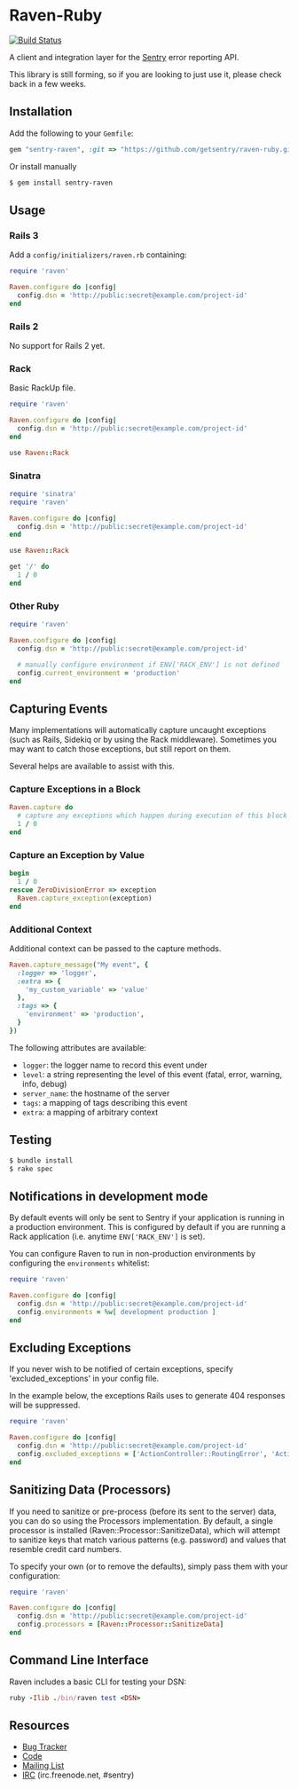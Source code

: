 # Raven-Ruby

[![Build Status](https://secure.travis-ci.org/getsentry/raven-ruby.png?branch=master)](http://travis-ci.org/getsentry/raven-ruby)

A client and integration layer for the [Sentry](https://github.com/getsentry/sentry) error reporting API.

This library is still forming, so if you are looking to just use it, please check back in a few weeks.

## Installation

Add the following to your `Gemfile`:

```ruby
gem "sentry-raven", :git => "https://github.com/getsentry/raven-ruby.git"
```

Or install manually
```bash
$ gem install sentry-raven
```

## Usage

### Rails 3

Add a `config/initializers/raven.rb` containing:

```ruby
require 'raven'

Raven.configure do |config|
  config.dsn = 'http://public:secret@example.com/project-id'
end
```

### Rails 2

No support for Rails 2 yet.

### Rack

Basic RackUp file.

```ruby
require 'raven'

Raven.configure do |config|
  config.dsn = 'http://public:secret@example.com/project-id'
end

use Raven::Rack
```

### Sinatra

```ruby
require 'sinatra'
require 'raven'

Raven.configure do |config|
  config.dsn = 'http://public:secret@example.com/project-id'
end

use Raven::Rack

get '/' do
  1 / 0
end
```

### Other Ruby

```ruby
require 'raven'

Raven.configure do |config|
  config.dsn = 'http://public:secret@example.com/project-id'

  # manually configure environment if ENV['RACK_ENV'] is not defined
  config.current_environment = 'production'
end
```

## Capturing Events

Many implementations will automatically capture uncaught exceptions (such as Rails, Sidekiq or by using
the Rack middleware). Sometimes you may want to catch those exceptions, but still report on them.

Several helps are available to assist with this.

### Capture Exceptions in a Block

```ruby
Raven.capture do
  # capture any exceptions which happen during execution of this block
  1 / 0
end
```

### Capture an Exception by Value

```ruby
begin
  1 / 0
rescue ZeroDivisionError => exception
  Raven.capture_exception(exception)
end
```

### Additional Context

Additional context can be passed to the capture methods.

```ruby
Raven.capture_message("My event", {
  :logger => 'logger',
  :extra => {
    'my_custom_variable' => 'value'
  },
  :tags => {
    'environment' => 'production',
  }
})
```

The following attributes are available:

* `logger`: the logger name to record this event under
* `level`: a string representing the level of this event (fatal, error, warning, info, debug)
* `server_name`: the hostname of the server
* `tags`: a mapping of tags describing this event
* `extra`: a mapping of arbitrary context

## Testing

```bash
$ bundle install
$ rake spec
```

## Notifications in development mode

By default events will only be sent to Sentry if your application is running in a production environment. This is configured by default if you are running a Rack application (i.e. anytime `ENV['RACK_ENV']` is set).

You can configure Raven to run in non-production environments by configuring the `environments` whitelist:

```ruby
require 'raven'

Raven.configure do |config|
  config.dsn = 'http://public:secret@example.com/project-id'
  config.environments = %w[ development production ]
end
```

## Excluding Exceptions

If you never wish to be notified of certain exceptions, specify 'excluded_exceptions' in your config file.

In the example below, the exceptions Rails uses to generate 404 responses will be suppressed.

```ruby
require 'raven'

Raven.configure do |config|
  config.dsn = 'http://public:secret@example.com/project-id'
  config.excluded_exceptions = ['ActionController::RoutingError', 'ActiveRecord::RecordNotFound']
end
```

## Sanitizing Data (Processors)

If you need to sanitize or pre-process (before its sent to the server) data, you can do so using the Processors
implementation. By default, a single processor is installed (Raven::Processor::SanitizeData), which will attempt to
sanitize keys that match various patterns (e.g. password) and values that resemble credit card numbers.

To specify your own (or to remove the defaults), simply pass them with your configuration:

```ruby
require 'raven'

Raven.configure do |config|
  config.dsn = 'http://public:secret@example.com/project-id'
  config.processors = [Raven::Processor::SanitizeData]
end
```

## Command Line Interface

Raven includes a basic CLI for testing your DSN:

```ruby
ruby -Ilib ./bin/raven test <DSN>
```

Resources
---------

* [Bug Tracker](http://github.com/getsentry/raven-ruby/issues>)
* [Code](http://github.com/getsentry/raven-ruby>)
* [Mailing List](https://groups.google.com/group/getsentry>)
* [IRC](irc://irc.freenode.net/sentry>)  (irc.freenode.net, #sentry)
